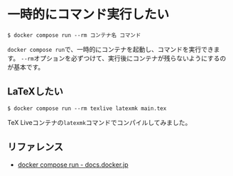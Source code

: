 # 一時的にコマンド実行したい

```console
$ docker compose run --rm コンテナ名 コマンド
```

`docker compose run`で、一時的にコンテナを起動し、コマンドを実行できます。
`--rm`オプションを必ずつけて、実行後にコンテナが残らないようにするのが基本です。

## LaTeXしたい

```console
$ docker compose run --rm texlive latexmk main.tex
```

TeX Liveコンテナの`latexmk`コマンドでコンパイルしてみました。

## リファレンス

- [docker compose run - docs.docker.jp](https://docs.docker.jp/engine/reference/commandline/compose_run.html)
